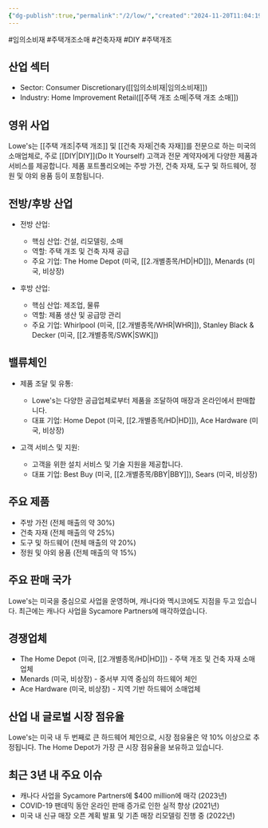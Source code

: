 ```yaml
---
{"dg-publish":true,"permalink":"/2/low/","created":"2024-11-20T11:04:19.627+09:00","updated":"2025-07-29T21:37:04.858+09:00"}
---
```


#임의소비재 #주택개조소매 #건축자재 #DIY #주택개조

## 산업 섹터

- Sector: Consumer Discretionary([[임의소비재\|임의소비재]])
- Industry: Home Improvement Retail([[주택 개조 소매\|주택 개조 소매]])

## 영위 사업

Lowe's는 [[주택 개조\|주택 개조]] 및 [[건축 자재\|건축 자재]]를 전문으로 하는 미국의 소매업체로, 주로 [[DIY\|DIY]](Do It Yourself) 고객과 전문 계약자에게 다양한 제품과 서비스를 제공합니다. 제품 포트폴리오에는 주방 가전, 건축 자재, 도구 및 하드웨어, 정원 및 야외 용품 등이 포함됩니다.

## 전방/후방 산업

- 전방 산업:
    
    - 핵심 산업: 건설, 리모델링, 소매
    - 역할: 주택 개조 및 건축 자재 공급
    - 주요 기업: The Home Depot (미국, [[2.개별종목/HD\|HD]]), Menards (미국, 비상장)
- 후방 산업:
    
    - 핵심 산업: 제조업, 물류
    - 역할: 제품 생산 및 공급망 관리
    - 주요 기업: Whirlpool (미국, [[2.개별종목/WHR\|WHR]]), Stanley Black & Decker (미국, [[2.개별종목/SWK\|SWK]])

## 밸류체인

- 제품 조달 및 유통:
    
    - Lowe's는 다양한 공급업체로부터 제품을 조달하여 매장과 온라인에서 판매합니다.
    - 대표 기업: Home Depot (미국, [[2.개별종목/HD\|HD]]), Ace Hardware (미국, 비상장)
    
- 고객 서비스 및 지원:
    
    - 고객을 위한 설치 서비스 및 기술 지원을 제공합니다.
    - 대표 기업: Best Buy (미국, [[2.개별종목/BBY\|BBY]]), Sears (미국, 비상장)
    

## 주요 제품

- 주방 가전 (전체 매출의 약 30%)
- 건축 자재 (전체 매출의 약 25%)
- 도구 및 하드웨어 (전체 매출의 약 20%)
- 정원 및 야외 용품 (전체 매출의 약 15%)

## 주요 판매 국가

Lowe's는 미국을 중심으로 사업을 운영하며, 캐나다와 멕시코에도 지점을 두고 있습니다. 최근에는 캐나다 사업을 Sycamore Partners에 매각하였습니다.

## 경쟁업체

- The Home Depot (미국, [[2.개별종목/HD\|HD]]) - 주택 개조 및 건축 자재 소매업체
- Menards (미국, 비상장) - 중서부 지역 중심의 하드웨어 체인
- Ace Hardware (미국, 비상장) - 지역 기반 하드웨어 소매업체

## 산업 내 글로벌 시장 점유율

Lowe's는 미국 내 두 번째로 큰 하드웨어 체인으로, 시장 점유율은 약 10% 이상으로 추정됩니다. The Home Depot가 가장 큰 시장 점유율을 보유하고 있습니다.

## 최근 3년 내 주요 이슈

- 캐나다 사업을 Sycamore Partners에 $400 million에 매각 (2023년)
- COVID-19 팬데믹 동안 온라인 판매 증가로 인한 실적 향상 (2021년)
- 미국 내 신규 매장 오픈 계획 발표 및 기존 매장 리모델링 진행 중 (2022년)
